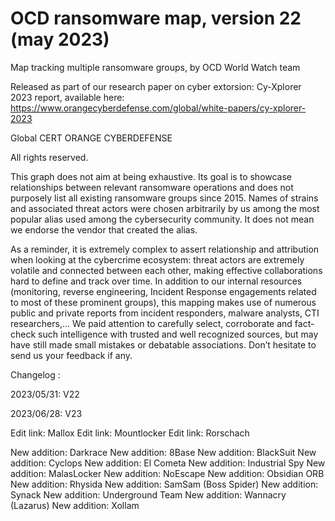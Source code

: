 # OCD ransomware map, version 22 (may 2023)
Map tracking multiple ransomware groups, by OCD World Watch team

Released as part of our research paper on cyber extorsion: Cy-Xplorer 2023 report, available here:
https://www.orangecyberdefense.com/global/white-papers/cy-xplorer-2023

Global CERT ORANGE CYBERDEFENSE

All rights reserved.

This graph does not aim at being exhaustive. Its goal is to showcase relationships between relevant ransomware operations and does not purposely list all existing ransomware groups since 2015. Names of strains and associated threat actors were chosen arbitrarily by us among the most popular alias used among the cybersecurity community. It does not mean we endorse the vendor that created the alias.

As a reminder, it is extremely complex to assert relationship and attribution when looking at the cybercrime ecosystem: threat actors are extremely volatile and connected between each other, making effective collaborations hard to define and track over time. 
In addition to our internal resources (monitoring, reverse engineering, Incident Response engagements related to most of these prominent groups), this mapping makes use of numerous public and private reports from incident responders, malware analysts, CTI researchers,… We paid attention to carefully select, corroborate and fact-check such intelligence with trusted and well recognized sources, but may have still made small mistakes or debatable associations. 
Don’t hesitate to send us your feedback if any.


Changelog :

2023/05/31: V22

2023/06/28: V23

Edit link: Mallox
Edit link: Mountlocker
Edit link: Rorschach

New addition: Darkrace
New addition: 8Base
New addition: BlackSuit
New addition: Cyclops
New addition: El Cometa
New addition: Industrial Spy
New addition: MalasLocker
New addition: NoEscape
New addition: Obsidian ORB
New addition: Rhysida
New addition: SamSam (Boss Spider)
New addition: Synack
New addition: Underground Team
New addition: Wannacry (Lazarus)
New addition: Xollam

